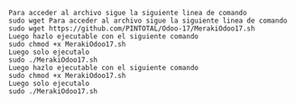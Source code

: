     Para acceder al archivo sigue la siguiente linea de comando
    sudo wget Para acceder al archivo sigue la siguiente linea de comando
    sudo wget https://github.com/PINTOTAL/Odoo-17/MerakiOdoo17.sh
    Luego hazlo ejecutable con el siguiente comando
    sudo chmod +x MerakiOdoo17.sh
    Luego solo ejecutalo
    sudo ./MerakiOdoo17.sh
    Luego hazlo ejecutable con el siguiente comando
    sudo chmod +x MerakiOdoo17.sh
    Luego solo ejecutalo
    sudo ./MerakiOdoo17.sh
    
